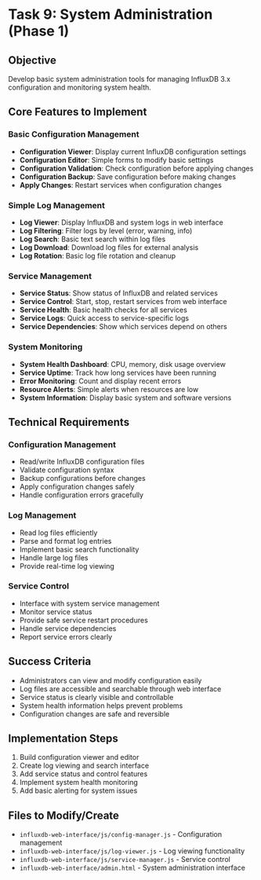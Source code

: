 # Task 9: System Administration (Phase 1)

## **Objective**
Develop basic system administration tools for managing InfluxDB 3.x configuration and monitoring system health.

## **Core Features to Implement**

### **Basic Configuration Management**
- **Configuration Viewer**: Display current InfluxDB configuration settings
- **Configuration Editor**: Simple forms to modify basic settings
- **Configuration Validation**: Check configuration before applying changes
- **Configuration Backup**: Save configuration before making changes
- **Apply Changes**: Restart services when configuration changes

### **Simple Log Management**
- **Log Viewer**: Display InfluxDB and system logs in web interface
- **Log Filtering**: Filter logs by level (error, warning, info)
- **Log Search**: Basic text search within log files
- **Log Download**: Download log files for external analysis
- **Log Rotation**: Basic log file rotation and cleanup

### **Service Management**
- **Service Status**: Show status of InfluxDB and related services
- **Service Control**: Start, stop, restart services from web interface
- **Service Health**: Basic health checks for all services
- **Service Logs**: Quick access to service-specific logs
- **Service Dependencies**: Show which services depend on others

### **System Monitoring**
- **System Health Dashboard**: CPU, memory, disk usage overview
- **Service Uptime**: Track how long services have been running
- **Error Monitoring**: Count and display recent errors
- **Resource Alerts**: Simple alerts when resources are low
- **System Information**: Display basic system and software versions

## **Technical Requirements**

### **Configuration Management**
- Read/write InfluxDB configuration files
- Validate configuration syntax
- Backup configurations before changes
- Apply configuration changes safely
- Handle configuration errors gracefully

### **Log Management**
- Read log files efficiently
- Parse and format log entries
- Implement basic search functionality
- Handle large log files
- Provide real-time log viewing

### **Service Control**
- Interface with system service management
- Monitor service status
- Provide safe service restart procedures
- Handle service dependencies
- Report service errors clearly

## **Success Criteria**
- Administrators can view and modify configuration easily
- Log files are accessible and searchable through web interface
- Service status is clearly visible and controllable
- System health information helps prevent problems
- Configuration changes are safe and reversible

## **Implementation Steps**
1. Build configuration viewer and editor
2. Create log viewing and search interface
3. Add service status and control features
4. Implement system health monitoring
5. Add basic alerting for system issues

## **Files to Modify/Create**
- `influxdb-web-interface/js/config-manager.js` - Configuration management
- `influxdb-web-interface/js/log-viewer.js` - Log viewing functionality
- `influxdb-web-interface/js/service-manager.js` - Service control
- `influxdb-web-interface/admin.html` - System administration interface 
